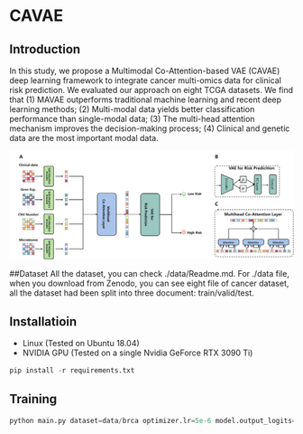 # **CAVAE**

## Introduction

In this study, we propose a Multimodal Co-Attention-based VAE (CAVAE) deep learning framework to integrate cancer multi-omics data for clinical risk prediction.  We evaluated our approach on eight TCGA datasets. We find that (1) MAVAE outperforms traditional machine learning and recent deep learning methods; (2) Multi-modal data yields better classification performance than single-modal data; (3) The multi-head attention mechanism improves the decision-making process; (4) Clinical and genetic data are the most important modal data. 

![](https://github.com/wenwenmin/CAVAE/blob/main/CAVAE.png)

##Dataset
All the dataset, you can check ./data/Readme.md.
For ./data file, when you download from Zenodo, you can see eight file of cancer dataset, all the dataset had been split into three document: train/valid/test.

## Installatioin

- Linux (Tested on Ubuntu 18.04)
- NVIDIA GPU (Tested on a single Nvidia GeForce RTX 3090 Ti)

```python
pip install -r requirements.txt
```

## Training

```python
python main.py dataset=data/brca optimizer.lr=5e-6 model.output_logits=1 model=multi_modal_pretrained_vit_lab meta.prefix_name=CXR scheduler=cosine_annealing epochs=200 meta.batch_size=50 meta.cross_validation=False meta.num_workers=20 model.transforms.img_size=384 meta.gpus=[2] meta.imbalance_handler=None optimizer.name=AdamW optimizer.lr_scheduler=None model.meta.p_visual_dropout=.0 model.meta.p_feature_dropout=1.0
```

